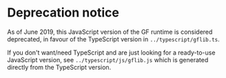 # Deprecation notice

As of June 2019, this JavaScript version of the GF runtime is considered deprecated,
in favour of the TypeScript version in `../typescript/gflib.ts`.

If you don't want/need TypeScript and are just looking for a ready-to-use JavaScript version,
see `../typescript/js/gflib.js` which is generated directly from the TypeScript version.

